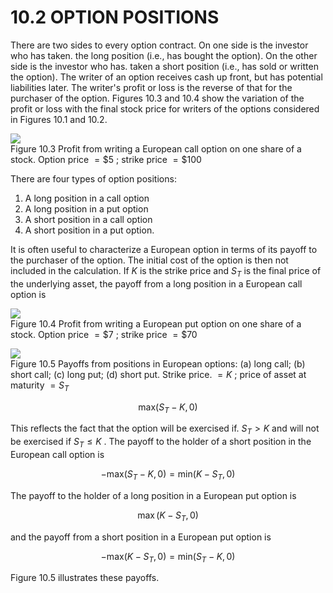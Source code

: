 # 10.2 OPTION POSITIONS  

There are two sides to every option contract. On one side is the investor who has taken. the long position (i.e., has bought the option). On the other side is the investor who has. taken a short position (i.e., has sold or written the option). The writer of an option receives cash up front, but has potential liabilities later. The writer's profit or loss is the reverse of that for the purchaser of the option. Figures 10.3 and 10.4 show the variation of the profit or loss with the final stock price for writers of the options considered in Figures 10.1 and 10.2.  

![](images/ce418b26bc986d904e595ad30a5e9278d620646f5e2657e44de52239141e2a40.jpg)  
Figure 10.3  Profit from writing a European call option on one share of a stock. Option price $=\$5$ ; strike price $=\$100$  

There are four types of option positions:  

1. A long position in a call option   
2. A long position in a put option   
3. A short position in a call option   
4. A short position in a put option.  

It is often useful to characterize a European option in terms of its payoff to the purchaser of the option. The initial cost of the option is then not included in the calculation. If $K$ is the strike price and $S_{T}$ is the final price of the underlying asset, the payoff from a long position in a European call option is  

![](images/2b2275bd9d046516740cdb7820d8ad4b7a26fa82f64d28150e583e441ab799c9.jpg)  
Figure 10.4 Profit from writing a European put option on one share of a stock. Option price $=\$7$ ; strike price $=\$70$  

![](images/9a436ad4a6997cf3cee576eb78f7c4176b7e28824ffae0d3651af7b66db95d5c.jpg)  
Figure 10.5 Payoffs from positions in European options: (a) long call; (b) short call; (c) long put; (d) short put. Strike price. $=K$ ; price of asset at maturity $=S_{T}$  

$$
\mathrm{max}(S_{T}-K,0)
$$  

This reflects the fact that the option will be exercised if. $S_{T}>K$ and will not be exercised if $S_{T}\leq K$ . The payoff to the holder of a short position in the European call option is  

$$
-\mathrm{max}(S_{T}-K,0)=\mathrm{min}(K-S_{T},0)
$$  

The payoff to the holder of a long position in a European put option is  

$$
\operatorname*{max}(K-S_{T},0)
$$  

and the payoff from a short position in a European put option is  

$$
-\mathrm{max}(K-S_{T},0)=\mathrm{min}(S_{T}-K,0)
$$  

Figure 10.5 illustrates these payoffs.  
